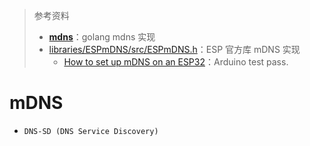 > 参考资料
>
> - **[mdns](https://github.com/hashicorp/mdns)**：golang mdns 实现
> - [libraries/ESPmDNS/src/ESPmDNS.h](https://github.com/espressif/arduino-esp32/blob/master/libraries/ESPmDNS/src/ESPmDNS.h)：ESP 官方库 mDNS 实现
>   - [How to set up mDNS on an ESP32](https://lastminuteengineers.com/esp32-mdns-tutorial/)：Arduino test pass.

# mDNS

- `DNS-SD (DNS Service Discovery)`




